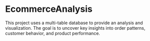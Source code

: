 # EcommerceAnalysis
This project uses a multi-table database to provide an analysis and visualization. The goal is to uncover key insights into order patterns, customer behavior, and product performance.

